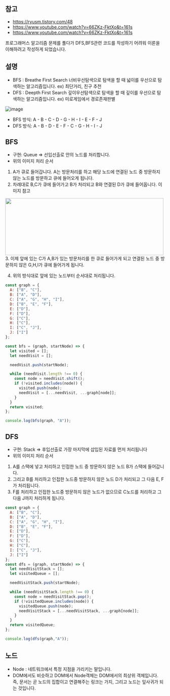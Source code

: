 ## 참고
- <a href="https://ryusm.tistory.com/48">https://ryusm.tistory.com/48</a>
- <a href="https://www.youtube.com/watch?v=66ZKz-FktXo&t=161s">https://www.youtube.com/watch?v=66ZKz-FktXo&t=161s</a>
- <a href="https://www.youtube.com/watch?v=66ZKz-FktXo&t=161s">https://www.youtube.com/watch?v=66ZKz-FktXo&t=161s</a>

프로그래머스 알고리즘 문제를 풀다가 DFS,BFS관련 코드를 작성하기 어려워 이론을 이해하려고 작성하게 되었습니다.

## 설명
- BFS : Breathe First Search 너비우선탐색으로 탐색을 할 때 넓이를 우선으로 탐색하는 알고리즘입니다. ex) 최단거리, 친구 추천
- DFS : Deepth First Search 깊이우선탐색으로 탐색을 할 때 깊이를 우선으로 탐색하는 알고리즘입니다. ex) 미로게임에서 경로존재판별

![image](https://www.fun-coding.org/00_Images/BFSDFS.png)
- BFS 방식: A - B - C - D - G - H - I - E - F - J
- DFS 방식: A - B - D - E - F - C - G - H - I - J

## BFS 
- 구현: Queue => 선입선출로 안의 노드를 처리합니다.
- 위의 이미지 처리 순서 
1. A가 큐로 들어갑니다. A는 방문처리를 하고 해당 노드에 연결된 노드 중 방문하지 않는 노드를 방문하고 큐에 들어오게 됩니다.
2. 차례대로 B,C가 큐에 들어가고 B가 처리되고 B와 연결된 D가 큐에 들어옵니다. 이미지 참고
<img src="https://user-images.githubusercontent.com/67263146/125028788-994ae900-e0c3-11eb-8125-0fcda777fcc7.png"  width="500" height="180">
3. 이제 앞에 있는 C가 A,B가 있는 방문처리를 한 큐로 들어가게 되고 연결된 노드 중 방문하지 않은 G,H,I가 큐에 들어가게 됩니다.

4. 위의 방식대로 앞에 있는 노드부터 순서대로 처리됩니다.


```jsx
const graph = { 
  A: ["B", "C"],
  B: ["A", "D"],
  C: ["A", "G", "H", "I"],
  D: ["B", "E", "F"],
  E: ["D"],
  F: ["D"],
  G: ["C"],
  H: ["C"],
  I: ["C", "J"],
  J: ["I"]
};

const bfs = (graph, startNode) => {
  let visited = [];
  let needVisit = [];

  needVisit.push(startNode);

  while (needVisit.length !== 0) {
    const node = needVisit.shift();
    if (!visited.includes(node)) {
      visited.push(node);
      needVisit = [...needVisit, ...graph[node]];
    }
  }
  return visited;
};

console.log(bfs(graph, "A"));
```
## DFS
- 구현: Stack => 후입선출로 가장 마지막에 삽입된 자료를 먼저 처리됩니다 
- 위의 이미지 처리 순서
1. A를 스택에 넣고 처리하고 인접한 노드 중 방문하지 않은 노드 B가 스택에 들어갑니다.
2. 그리고 B를 처리하고 인접한 노드중 방문하지 않은 노드 D가 처리되고 그 다음 E, F가 처리됩니다.
3. F를 처리하고 인접한 노드중 방문하지 않은 노드가 없으므로 C노드를 처리하고 그 다음 J까지 처리하게 됩니다.
```jsx
const graph = {
  A: ["B", "C"],
  B: ["A", "D"],
  C: ["A", "G", "H", "I"],
  D: ["B", "E", "F"],
  E: ["D"],
  F: ["D"],
  G: ["C"],
  H: ["C"],
  I: ["C", "J"],
  J: ["I"]
};
const dfs = (graph, startNode) => {
  let needVisitStack = [];
  let visitedQueue = [];

  needVisitStack.push(startNode);

  while (needVisitStack.length !== 0) {
    const node = needVisitStack.pop();
    if (!visitedQueue.includes(node)) {
      visitedQueue.push(node);
      needVisitStack = [...needVisitStack, ...graph[node]];
    }
  }
  return visitedQueue;
};

console.log(dfs(graph,"A"));
```

## 노드 
- Node : 네트워크에서 특정 지점을 가리키는 말입니다.
- DOM에서도 비슷하고 DOM에서 Node객체는 DOM에서의 최상위 객체입니다. 즉, 문서는 곧 노드의 집합이고 연결해주는 링크는 가지, 그리고 노드는 잎사귀가 되는 것입니다.
